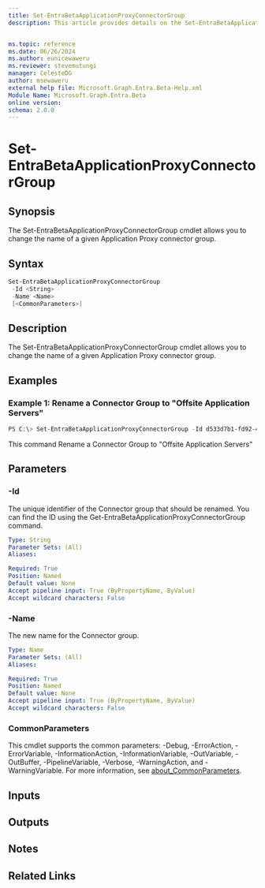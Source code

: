```yaml
---
title: Set-EntraBetaApplicationProxyConnectorGroup
description: This article provides details on the Set-EntraBetaApplicationProxyConnectorGroup command.


ms.topic: reference
ms.date: 06/26/2024
ms.author: eunicewaweru
ms.reviewer: stevemutungi
manager: CelesteDG
author: msewaweru
external help file: Microsoft.Graph.Entra.Beta-Help.xml
Module Name: Microsoft.Graph.Entra.Beta
online version:
schema: 2.0.0
---
```


# Set-EntraBetaApplicationProxyConnectorGroup

## Synopsis
The Set-EntraBetaApplicationProxyConnectorGroup cmdlet allows you to change the name of a given Application Proxy connector group.

## Syntax

```powershell
Set-EntraBetaApplicationProxyConnectorGroup 
 -Id <String> 
 -Name <Name> 
 [<CommonParameters>]
```

## Description
The Set-EntraBetaApplicationProxyConnectorGroup cmdlet allows you to change the name of a given Application Proxy connector group.

## Examples

### Example 1: Rename a Connector Group to "Offsite Application Servers"
```powershell
PS C:\> Set-EntraBetaApplicationProxyConnectorGroup -Id d533d7b1-fd92-49e8-a200-3e7dcf7c2ab5 -Name "Offsite Application Servers"
```
This command Rename a Connector Group to "Offsite Application Servers"

## Parameters

### -Id
The unique identifier of the Connector group that should be renamed.
You can find the ID using the Get-EntraBetaApplicationProxyConnectorGroup command.

```yaml
Type: String
Parameter Sets: (All)
Aliases:

Required: True
Position: Named
Default value: None
Accept pipeline input: True (ByPropertyName, ByValue)
Accept wildcard characters: False
```

### -Name
The new name for the Connector group.

```yaml
Type: Name
Parameter Sets: (All)
Aliases:

Required: True
Position: Named
Default value: None
Accept pipeline input: True (ByPropertyName, ByValue)
Accept wildcard characters: False
```

### CommonParameters
This cmdlet supports the common parameters: -Debug, -ErrorAction, -ErrorVariable, -InformationAction, -InformationVariable, -OutVariable, -OutBuffer, -PipelineVariable, -Verbose, -WarningAction, and -WarningVariable. For more information, see [about_CommonParameters](https://go.microsoft.com/fwlink/?LinkID=113216).

## Inputs

## Outputs

## Notes

## Related Links
